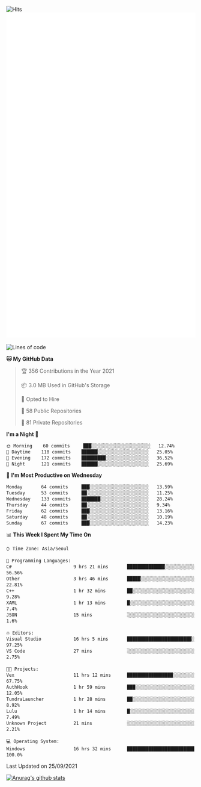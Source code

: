 ![Hits](https://hits.seeyoufarm.com/api/count/incr/badge.svg?url=https%3A%2F%2Fgithub.com%2Fkokose1234&count_bg=%2379C83D&title_bg=%23555555&icon=apple.svg&icon_color=%23E7E7E7&title=hits&edge_flat=false)
<br/>
![Metrics](https://github.com/kokose1234/kokose1234/blob/main/github-metrics.svg)

<!--START_SECTION:waka-->
![Lines of code](https://img.shields.io/badge/From%20Hello%20World%20I%27ve%20Written-12.4%20million%20lines%20of%20code-blue)

**🐱 My GitHub Data** 

> 🏆 356 Contributions in the Year 2021
 > 
> 📦 3.0 MB Used in GitHub's Storage 
 > 
> 💼 Opted to Hire
 > 
> 📜 58 Public Repositories 
 > 
> 🔑 81 Private Repositories  
 > 
**I'm a Night 🦉** 

```text
🌞 Morning    60 commits     ███░░░░░░░░░░░░░░░░░░░░░░   12.74% 
🌆 Daytime    118 commits    ██████░░░░░░░░░░░░░░░░░░░   25.05% 
🌃 Evening    172 commits    █████████░░░░░░░░░░░░░░░░   36.52% 
🌙 Night      121 commits    ██████░░░░░░░░░░░░░░░░░░░   25.69%

```
📅 **I'm Most Productive on Wednesday** 

```text
Monday       64 commits     ███░░░░░░░░░░░░░░░░░░░░░░   13.59% 
Tuesday      53 commits     ██░░░░░░░░░░░░░░░░░░░░░░░   11.25% 
Wednesday    133 commits    ███████░░░░░░░░░░░░░░░░░░   28.24% 
Thursday     44 commits     ██░░░░░░░░░░░░░░░░░░░░░░░   9.34% 
Friday       62 commits     ███░░░░░░░░░░░░░░░░░░░░░░   13.16% 
Saturday     48 commits     ██░░░░░░░░░░░░░░░░░░░░░░░   10.19% 
Sunday       67 commits     ███░░░░░░░░░░░░░░░░░░░░░░   14.23%

```


📊 **This Week I Spent My Time On** 

```text
⌚︎ Time Zone: Asia/Seoul

💬 Programming Languages: 
C#                       9 hrs 21 mins       ██████████████░░░░░░░░░░░   56.56% 
Other                    3 hrs 46 mins       █████░░░░░░░░░░░░░░░░░░░░   22.81% 
C++                      1 hr 32 mins        ██░░░░░░░░░░░░░░░░░░░░░░░   9.28% 
XAML                     1 hr 13 mins        █░░░░░░░░░░░░░░░░░░░░░░░░   7.4% 
JSON                     15 mins             ░░░░░░░░░░░░░░░░░░░░░░░░░   1.6%

🔥 Editors: 
Visual Studio            16 hrs 5 mins       ████████████████████████░   97.25% 
VS Code                  27 mins             ░░░░░░░░░░░░░░░░░░░░░░░░░   2.75%

🐱‍💻 Projects: 
Vex                      11 hrs 12 mins      █████████████████░░░░░░░░   67.75% 
AuthHook                 1 hr 59 mins        ███░░░░░░░░░░░░░░░░░░░░░░   12.05% 
TundraLauncher           1 hr 28 mins        ██░░░░░░░░░░░░░░░░░░░░░░░   8.92% 
Lulu                     1 hr 14 mins        █░░░░░░░░░░░░░░░░░░░░░░░░   7.49% 
Unknown Project          21 mins             ░░░░░░░░░░░░░░░░░░░░░░░░░   2.21%

💻 Operating System: 
Windows                  16 hrs 32 mins      █████████████████████████   100.0%

```


 Last Updated on 25/09/2021
<!--END_SECTION:waka-->

[![Anurag's github stats](https://github-readme-stats.vercel.app/api?username=kokose1234&theme=dracula)](https://github.com/anuraghazra/github-readme-stats)



	
